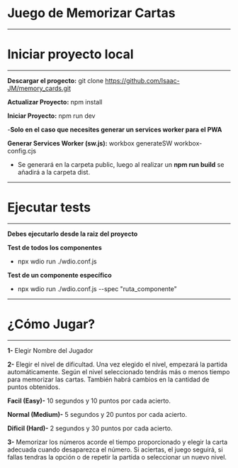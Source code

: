 # Juego de Memorizar Cartas

----------------------
# Iniciar proyecto local
----------------------

**Descargar el progecto:** git clone https://github.com/Isaac-JM/memory_cards.git 

**Actualizar Proyecto:** npm install

**Iniciar Proyecto:** npm run dev

-**Solo en el caso que necesites generar un services worker para el PWA**

**Generar Services Worker (sw.js):** workbox generateSW workbox-config.cjs

- Se generará en la carpeta public, luego al realizar un **npm run build** se añadirá a la carpeta dist.

----------------------
# Ejecutar tests
----------------------

**Debes ejecutarlo desde la raiz del proyecto**

**Test de todos los componentes**

- npx wdio run ./wdio.conf.js

**Test de un componente específico**

- npx wdio run ./wdio.conf.js --spec "ruta_componente"

----------------------
# ¿Cómo Jugar?
----------------------
**1-** Elegir Nombre del Jugador

**2-** Elegir el nivel de dificultad.
    Una vez elegido el nivel, empezará la partida automáticamente.
    Según el nivel seleccionado tendrás más o menos tiempo para memorizar las cartas. 
    También habrá cambios en la cantidad de puntos obtenidos.

**Facil (Easy)-** 10 segundos y 10 puntos por cada acierto.

**Normal (Medium)-** 5 segundos y 20 puntos por cada acierto.

**Dificil (Hard)-** 2 segundos y 30 puntos por cada acierto.

**3-** Memorizar los números acorde el tiempo proporcionado y elegir la carta adecuada cuando desaparezca el número.
Si aciertas, el juego seguirá, si fallas tendras la opción o de repetir la partida o seleccionar un nuevo nivel.